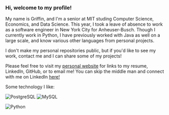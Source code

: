 ### Hi, welcome to my profile!

My name is Griffin, and I'm a senior at MIT studing Computer Science, Economics, and Data Science. This year, I took a leave of absence to work as a software engineer in New York City for Anheuser-Busch. Though I currently work in Python, I have previously worked with Java as well on a large scale, and know various other languages from personal projects.

I don't make my personal repositories public, but if you'd like to see my work, contact me and I can share some of my projects!

Please feel free to visit my [personal website](https://gansel51.github.io/ "Griffin's Website") for links to my resume, LinkedIn, GitHub, or to email me! You can skip the middle man and connect with me on LinkedIn [here!](https://www.linkedin.com/in/griffinansel/ "Griffin's LinkedIn")

Some technology I like:

<!-- ![React](https://img.shields.io/badge/-ReactJS-fff?&logo=React&color=2f5b44&logoColor=white)
![Redux](https://img.shields.io/badge/-Redux-fff?&logo=redux&color=2f5b44&logoColor=white)
![Javascript](https://img.shields.io/badge/-Javascript-fff?&logo=JavaScript&color=2f5b44&logoColor=white)
![Node.js](https://img.shields.io/badge/-Node.js-fff?&logo=node.js&color=2f5b44&logoColor=white) -->
![PostgreSQL](https://img.shields.io/badge/-PostgreSQL-fff?&logo=PostgreSQL&color=2f5b44&logoColor=white)
![MySQL](https://img.shields.io/badge/-MySQL-fff?&logo=mysql&color=2f5b44&logoColor=white)
<!-- ![AWS](https://img.shields.io/badge/-AWS-fff?&logo=Amazon-AWS&color=2f5b44&logoColor=white) -->
<!-- ![Terraform](https://img.shields.io/badge/-Terraform-fff?&logo=terraform&color=2f5b44&logoColor=white) -->
![Python](https://img.shields.io/badge/-Python-fff?&logo=python&color=2f5b44&logoColor=white)
<!-- ![HTML5](https://img.shields.io/badge/-HTML5-fff?&logo=html5&color=2f5b44&logoColor=white)
![CSS3](https://img.shields.io/badge/-CSS3-fff?&logo=css3&color=2f5b44&logoColor=white)
![Unity](https://img.shields.io/badge/-Unity-fff?&logo=unity&color=2f5b44&logoColor=white) -->
